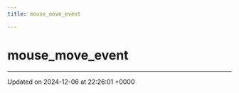 ```yaml
---
title: mouse_move_event

---
```


# mouse_move_event








-------------------------------

Updated on 2024-12-06 at 22:26:01 +0000
